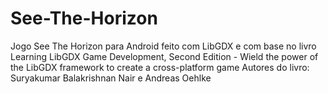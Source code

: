 # See-The-Horizon
Jogo See The Horizon para Android feito com LibGDX e com base no livro
Learning LibGDX Game Development, Second Edition - Wield the power of the LibGDX framework to create a cross-platform game
Autores do livro: Suryakumar Balakrishnan Nair e Andreas Oehlke

